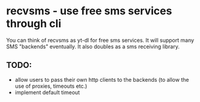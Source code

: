 # recvsms - use free sms services through cli
You can think of recvsms as yt-dl for free sms services. It will support many SMS "backends" eventually. It also doubles as a sms receiving library.

## TODO:
- allow users to pass their own http clients to the backends (to allow the use of proxies, timeouts etc.)
- implement default timeout